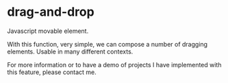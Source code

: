 # drag-and-drop
Javascript movable element.

With this function, very simple, we can compose a number of dragging elements.
Usable in many different contexts.

For more information or to have a demo of projects I have implemented with this feature, please contact me.
